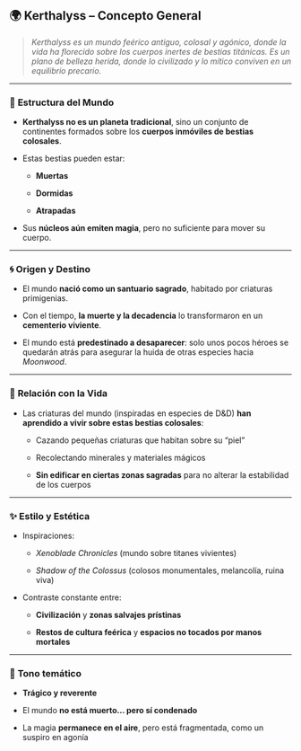## 🌍 **Kerthalyss – Concepto General**

> _Kerthalyss es un mundo feérico antiguo, colosal y agónico, donde la vida ha florecido sobre los cuerpos inertes de bestias titánicas. Es un plano de belleza herida, donde lo civilizado y lo mítico conviven en un equilibrio precario._

---

### 🧱 **Estructura del Mundo**

- **Kerthalyss no es un planeta tradicional**, sino un conjunto de continentes formados sobre los **cuerpos inmóviles de bestias colosales**.
    
- Estas bestias pueden estar:
    
    - **Muertas**
        
    - **Dormidas**
        
    - **Atrapadas**
        
- Sus **núcleos aún emiten magia**, pero no suficiente para mover su cuerpo.
    

---

### 🌀 **Origen y Destino**

- El mundo **nació como un santuario sagrado**, habitado por criaturas primigenias.
    
- Con el tiempo, **la muerte y la decadencia** lo transformaron en un **cementerio viviente**.
    
- El mundo está **predestinado a desaparecer**: solo unos pocos héroes se quedarán atrás para asegurar la huida de otras especies hacia _Moonwood_.
    

---

### 🦴 **Relación con la Vida**

- Las criaturas del mundo (inspiradas en especies de D&D) **han aprendido a vivir sobre estas bestias colosales**:
    
    - Cazando pequeñas criaturas que habitan sobre su “piel”
        
    - Recolectando minerales y materiales mágicos
        
    - **Sin edificar en ciertas zonas sagradas** para no alterar la estabilidad de los cuerpos
        

---

### ✨ **Estilo y Estética**

- Inspiraciones:
    
    - _Xenoblade Chronicles_ (mundo sobre titanes vivientes)
        
    - _Shadow of the Colossus_ (colosos monumentales, melancolía, ruina viva)
        
- Contraste constante entre:
    
    - **Civilización** y **zonas salvajes prístinas**
        
    - **Restos de cultura feérica** y **espacios no tocados por manos mortales**
        

---

### 🌸 **Tono temático**

- **Trágico y reverente**
    
- El mundo **no está muerto… pero sí condenado**
    
- La magia **permanece en el aire**, pero está fragmentada, como un suspiro en agonía